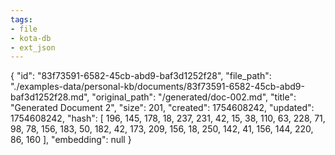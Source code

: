 ```yaml
---
tags:
- file
- kota-db
- ext_json
---
```

{
  "id": "83f73591-6582-45cb-abd9-baf3d1252f28",
  "file_path": "./examples-data/personal-kb/documents/83f73591-6582-45cb-abd9-baf3d1252f28.md",
  "original_path": "/generated/doc-002.md",
  "title": "Generated Document 2",
  "size": 201,
  "created": 1754608242,
  "updated": 1754608242,
  "hash": [
    196,
    145,
    178,
    18,
    237,
    231,
    42,
    15,
    38,
    110,
    63,
    228,
    71,
    98,
    78,
    156,
    183,
    50,
    182,
    42,
    173,
    209,
    156,
    18,
    250,
    142,
    41,
    156,
    144,
    220,
    86,
    160
  ],
  "embedding": null
}